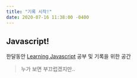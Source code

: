 ```yaml
---
title: "기록 시작!"
date: 2020-07-16 11:38:00 -0400
---
```


## Javascript!

한달동안 [Learning Javascript](https://books.google.co.kr/books/about/%EB%9F%AC%EB%8B%9D_%EC%9E%90%EB%B0%94%EC%8A%A4%ED%81%AC%EB%A6%BD%ED%8A%B8.html?id=iAQrDwAAQBAJ&source=kp_book_description&redir_esc=y) 공부 및 기록을 위한 공간

> 누가 보면 부끄럽겠지만..

